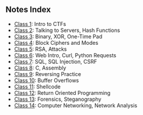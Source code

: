## Notes Index
* [Class 1](1.md): Intro to CTFs
* [Class 2](2.md): Talking to Servers, Hash Functions
* [Class 3](3.md): Binary, XOR, One-Time Pad
* [Class 4](4.md): Block Ciphers and Modes
* [Class 5](5.md): RSA, Attacks
* [Class 6](6.md): Web Intro, Curl, Python Requests
* [Class 7](7.md): SQL, SQL Injection, CSRF
* [Class 8](8.md): C, Assembly
* [Class 9](9.md): Reversing Practice
* [Class 10](10.md): Buffer Overflows
* [Class 11](11.md): Shellcode
* [Class 12](12.md): Return Oriented Programming
* [Class 13](13.md): Forensics, Steganography
* [Class 14](14.md): Computer Networking, Network Analysis
